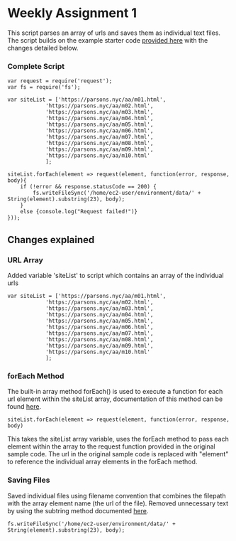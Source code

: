 # Weekly Assignment 1

This script parses an array of urls and saves them as individual text files. The script builds on the example starter code [provided here](https://github.com/visualizedata/data-structures/blob/master/weekly_assignment_01.md) with the changes detailed below.

### Complete Script
```
var request = require('request');
var fs = require('fs');

var siteList = ['https://parsons.nyc/aa/m01.html',
            'https://parsons.nyc/aa/m02.html',
            'https://parsons.nyc/aa/m03.html',
            'https://parsons.nyc/aa/m04.html',
            'https://parsons.nyc/aa/m05.html',
            'https://parsons.nyc/aa/m06.html',
            'https://parsons.nyc/aa/m07.html',
            'https://parsons.nyc/aa/m08.html',
            'https://parsons.nyc/aa/m09.html',
            'https://parsons.nyc/aa/m10.html'
            ];

siteList.forEach(element => request(element, function(error, response, body){
    if (!error && response.statusCode == 200) {
        fs.writeFileSync('/home/ec2-user/environment/data/' + String(element).substring(23), body);
    }
    else {console.log("Request failed!")}
}));
```
## Changes explained
### URL Array
Added variable 'siteList' to script which contains an array of the individual urls

```
var siteList = ['https://parsons.nyc/aa/m01.html',
            'https://parsons.nyc/aa/m02.html',
            'https://parsons.nyc/aa/m03.html',
            'https://parsons.nyc/aa/m04.html',
            'https://parsons.nyc/aa/m05.html',
            'https://parsons.nyc/aa/m06.html',
            'https://parsons.nyc/aa/m07.html',
            'https://parsons.nyc/aa/m08.html',
            'https://parsons.nyc/aa/m09.html',
            'https://parsons.nyc/aa/m10.html'
            ];
```
### forEach Method
The built-in array method forEach() is used to execute a function for each url element within the siteList array, documentation of this method can be found [here](https://developer.mozilla.org/en-US/docs/Web/JavaScript/Reference/Global_Objects/Array/forEach).
```
siteList.forEach(element => request(element, function(error, response, body)
```
This takes the siteList array variable, uses the forEach method to pass each element within the array to the request function provided in the original sample code. The url in the original sample code is replaced with "element" to reference the individual array elements in the forEach method.

### Saving Files
Saved individual files using filename convention that combines the filepath with the array element name (the url of the file). Removed unnecessary text by using the subtring method documented [here](https://developer.mozilla.org/en-US/docs/Web/JavaScript/Reference/Global_Objects/String/substring).

```
fs.writeFileSync('/home/ec2-user/environment/data/' + String(element).substring(23), body);
```


